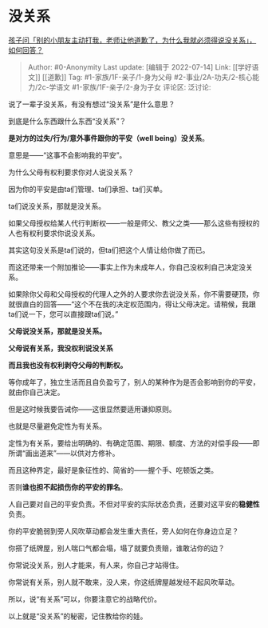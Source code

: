 # 没关系
[孩子问「别的小朋友主动打我，老师让他道歉了，为什么我就必须得说没关系」，如何回答？](https://www.zhihu.com/question/534678898/answer/2573254455)

> Author: #0-Anonymity
> Last update: [编辑于 2022-07-14]
> Link: [[学好语文]] [[道歉]]
> Tag: #1-家族/1F-亲子/1-身为父母 #2-事业/2A-功夫/2-核心能力/2c-学语文 #1-家族/1F-亲子/2-身为子女
> 评论区:
> 泛讨论:

说了一辈子没关系，有没有想过“没关系”是什么意思？

到底是什么东西跟什么东西“没关系”？

**是对方的过失/行为/意外事件跟你的平安（well being）没关系**。

意思是——“这事不会影响我的平安”。

为什么父母有权利要求你对人说没关系？

因为你的平安是由ta们管理、ta们承担、ta们买单。

ta们说没关系，那就是没关系。

如果父母授权给某人代行判断权——一般是师父、教父之类——那么这些有授权的人也有权利要求你说没关系。

其实这句没关系是ta们说的，但ta们把这个人情让给你做了而已。

而这还带来一个附加推论——事实上作为未成年人，你自己没权利自己决定没关系。

如果除你父母和父母授权的代理人之外的人要求你去说没关系，你不需要硬顶，你就很直白的回答——“这个不在我的决定权范围内，得让父母决定。请稍候，我跟ta们说一下，您可以直接跟ta们说。”

**父母说没关系，那就是没关系。**

**父母说有关系，我没权利说没关系**

**而且我也没有权利剥夺父母的判断权。**

等你成年了，独立生活而且自负盈亏了，别人的某种作为是否会影响到你的平安，就由你自己决定。

但是这时候我要告诫你——这很显然要适用谦抑原则。

也就是尽量避免定性为有关系。

定性为有关系，要给出明确的、有确定范围、期限、额度、方法的对偿手段——即所谓“画出道来”——以供对方修补。

而且这种界定，最好是象征性的、简省的——握个手、吃顿饭之类。

否则**谁也担不起损伤你的平安的罪名**。

人自己要对自己的平安负责。不但对平安的实际状态负责，还要对这平安的**稳健性**负责。

你的平安脆弱到旁人风吹草动都会发生重大责任，旁人如何在你身边立足？

你搭了纸牌屋，别人喘口气都会塌，塌了就要负责赔，谁敢沾你的边？

你常说没关系，别人才能来，有人来，你自己才站得住。

你常说有关系，别人就不敢来，没人来，你这纸牌屋越发经不起风吹草动。

所以，说“有关系”可以，你要注意它的战略代价。

以上就是“没关系”的秘密，记住教给你的娃。
